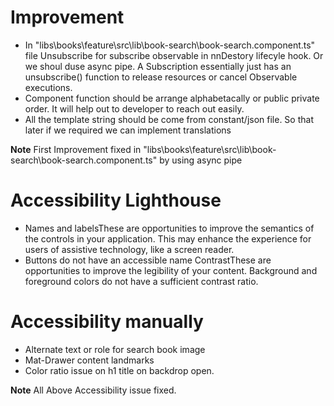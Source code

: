 # Improvement #
* In "libs\books\feature\src\lib\book-search\book-search.component.ts" file Unsubscribe for subscribe observable in nnDestory lifecyle hook. Or we shoul duse async pipe. A Subscription essentially just has an unsubscribe() function to release resources or cancel Observable executions.
* Component function should be arrange alphabetacally or public private order. It will help out to developer to reach out easily.
* All the template string should be come from constant/json file. So that later if we required we can implement translations 

**Note** First Improvement fixed in "libs\books\feature\src\lib\book-search\book-search.component.ts" by using async pipe

# Accessibility Lighthouse # 
* Names and labelsThese are opportunities to improve the semantics of the controls in your application. This may enhance the experience for users of     assistive technology, like a screen reader.
* Buttons do not have an accessible name
ContrastThese are opportunities to improve the legibility of your content. Background and foreground colors do not have a sufficient contrast ratio.

# Accessibility manually # 
* Alternate text or role for search book image 
* Mat-Drawer content landmarks
* Color ratio issue on h1 title on backdrop open.


**Note** All Above Accessibility issue fixed.

